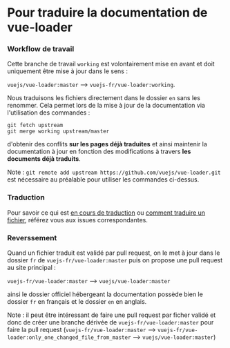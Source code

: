 # Pour traduire la documentation de vue-loader

### Workflow de travail

Cette branche de travail `working` est volontairement mise en avant et doit uniquement être mise à jour dans le sens :

`vuejs/vue-loader:master` --> `vuejs-fr/vue-loader:working`.

Nous traduisons les fichiers directement dans le dossier `en` sans les renommer. Cela permet lors de la mise à jour de la documentation via l'utilisation des commandes :

```
git fetch upstream
git merge working upstream/master
```

d'obtenir des conflits **sur les pages déjà traduites** et ainsi maintenir la documentation à jour en fonction des modifications à travers **les documents déjà traduits**.

Note : `git remote add upstream https://github.com/vuejs/vue-loader.git` est nécessaire au préalable pour utiliser les commandes ci-dessus.

### Traduction

Pour savoir ce qui est [en cours de traduction](https://github.com/vuejs-fr/vue-loader/issues/2) ou [comment traduire un fichier](https://github.com/vuejs-fr/vue-loader/issues/1), référez vous aux issues correspondantes.

### Reverssement

Quand un fichier traduit est validé par pull request, on le met à jour dans le dossier `fr` de `vuejs-fr/vue-loader:master` puis on propose une pull request au site principal :

`vuejs-fr/vue-loader:master` --> `vuejs/vue-loader:master`

ainsi le dossier officiel hébergeant la documentation possède bien le dossier `fr` en français et le dossier `en` en anglais.

Note : il peut être intéressant de faire une pull request par ficher validé et donc de créer une branche dérivée de `vuejs-fr/vue-loader:master` pour faire la pull request (`vuejs-fr/vue-loader:master` --> `vuejs-fr/vue-loader:only_one_changed_file_from_master` --> `vuejs/vue-loader:master`)
